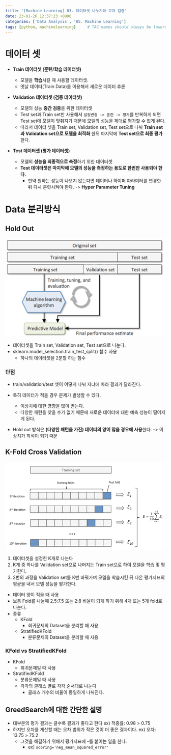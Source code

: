 ```yaml
---
title: '[Machine Learning] 03. 데이터셋 나누기와 교차 검증'
date: 23-01-26 12:37:23 +0800
categories: ['Data Analysis', '05. Machine Learning']
tags: [python, machinelearning]     # TAG names should always be lowercase
---
```


# 데이터 셋
- **Train 데이터셋 (훈련/학습 데이터셋)**
    - 모델을 **학습**시킬 때 사용할 데이터셋.
    - 옛날 데이터(Train Data)를 이용해서 새로운 데이터 추론

- **Validation 데이터셋 (검증 데이터셋)**
    - 모델의 성능 **중간 검증**을 위한 데이터셋
    - Test set과 Train set만 사용해서 `설정변경 -> 훈련 -> 평가`를 반복하게 되면 Test set에 모델이 맞춰지기 때문에 모델의 성능을 제대로 평가할 수 없게 된다.
    - 따라서 데이터 셋을 Train set, Validation set, Test set으로 나눠 **Train set과 Validation set으로 모델을 최적화** 한뒤 마지막에 **Test set으로 최종 평가**한다.

- **Test 데이터셋 (평가 데이터셋)**
    - 모델의 **성능을 최종적으로 측정**하기 위한 데이터셋
    - **Test 데이터셋은 마지막에 모델의 성능을 측정하는 용도로 한번만 사용되야 한다.**
        - 만약 원하는 성능이 나오지 않는다면 데이터나 하이퍼 파라미터를 변경한 뒤 다시 훈련시켜야 한다. -> **Hyper Parameter Tuning**

# Data 분리방식

## Hold Out

![holdout](../../../assets/img/playdata/05_machine_learning/03_01.png)

- 데이터셋을 Train set, Validation set, Test set으로 나눈다.
- sklearn.model_selection.train_test_split() 함수 사용
    - 하나의 데이터셋을 2분할 하는 함수



### 단점
- train/validation/test 셋이 어떻게 나눠 지냐에 따라 결과가 달라진다.

- 특히 데이터가 적을 경우 문제가 발생할 수 있다.
    - 이상치에 대한 영향을 많이 받는다.
    - 다양한 패턴을 찾을 수가 없기 때문에 새로운 데이터에 대한 예측 성능이 떨어지게 된다.
- Hold out 방식은 **(다양한 패턴을 가진) 데이터의 양이 많을 경우에 사용**한다. -> 이상치가 희석이 되기 때문

## K-Fold Cross Validation

![crossvalidation](../../../assets/img/playdata/05_machine_learning/03_02.png)

1. 데이터셋을 설정한 K개로 나눈다
2. K개 중 하나를 Validation set으로 나머지는 Train set으로 하여 모델을 학습 및 평가한다.
3. 2번의 과정을 Validation set를 K번 바꿔가며 모델을 학습시킨 뒤 나온 평가지표의 평균을 내서 모델 성능을 평가한다.

- 데이터 양이 적을 때 사용
- 보통 Fold를 나눌때 2.5:7.5 또는 2:8 비율이 되게 하기 위해 4개 또는 5개 fold로 나눈다.
- 종류
    - KFold
        - 회귀문제의 Dataset을 분리할 때 사용
    - StratifiedKFold
        - 분류문제의 Dataset을 분리할 때 사용

### KFold vs StratifiedKFold
- KFold
    - 회귀문제일 때 사용
- StratifiedKFold
    - 분류문제일 때 사용
    - 각각의 클래스 별로 각각 순서대로 나눈다
        - 클래스 개수의 비율이 동일하게 나눠진다.

## GreedSearch에 대한 간단한 설명
- 대부분의 평가 결과는 클수록 결과가 좋다고 한다 ex) 적중률: 0.98 > 0.75
- 하지만 오차를 계산할 때는 오차 범위가 작은 것이 더 좋은 결과이다. ex) 오차: 13.75 > 75.2
    - 그것을 해결하기 위해서 평가지표에 -를 붙이는 일을 한다.
        - ex) `scoring='neg_mean_squared_error'`